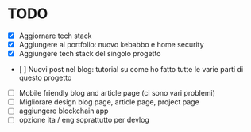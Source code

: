 # TODO

- [x] Aggiornare tech stack
- [x] Aggiungere al portfolio: nuovo kebabbo e home security
- [x] Aggiungere tech stack del singolo progetto    
- [ ] Nuovi post nel blog: tutorial su come ho fatto tutte le varie parti di questo progetto
- [ ] Mobile friendly blog and article page (ci sono vari problemi)
- [ ] Migliorare design blog page, article page, project page
- [ ] aggiungere blockchain app
- [ ] opzione ita / eng soprattutto per devlog